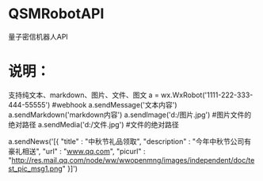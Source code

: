 # QSMRobotAPI
量子密信机器人API

# 说明：

 支持纯文本、markdown、图片、文件、图文
 a = wx.WxRobot('1111-222-333-444-55555') #webhook
 a.sendMessage('文本内容')
 a.sendMarkdown('markdown内容')
 a.sendImage('d:/图片.jpg') #图片文件的绝对路径
 a.sendMedia('d:/文件.jpg') #文件的绝对路径

 a.sendNews('[{
               "title" : "中秋节礼品领取",
               "description" : "今年中秋节公司有豪礼相送",
               "url" : "www.qq.com",
               "picurl" : "http://res.mail.qq.com/node/ww/wwopenmng/images/independent/doc/test_pic_msg1.png"
           }]')
